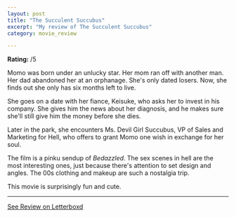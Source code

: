 ```yaml
---
layout: post
title: "The Succulent Succubus"
excerpt: "My review of The Succulent Succubus"
category: movie_review

---
```


**Rating:** /5

Momo was born under an unlucky star. Her mom ran off with another man. Her dad abandoned her at an orphanage. She's only dated losers. Now, she finds out she only has six months left to live.

She goes on a date with her fiance, Keisuke, who asks her to invest in his company. She gives him the news about her diagnosis, and he makes sure she'll still give him the money before she dies.

Later in the park, she encounters Ms. Devil Girl Succubus, VP of Sales and Marketing for Hell, who offers to grant Momo one wish in exchange for her soul.

The film is a pinku sendup of <i>Bedazzled</i>. The sex scenes in hell are the most interesting ones, just because there's attention to set design and angles. The 00s clothing and makeup are such a nostalgia trip.

This movie is surprisingly fun and cute.

<hr>

[See Review on Letterboxd](https://boxd.it/8PK1uL)

